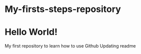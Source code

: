# My-firsts-steps-repository
# Hello World!
My first repository to learn how to use Github
Updating readme
